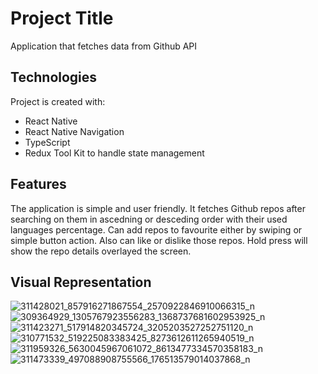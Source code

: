 # Project Title

Application that fetches data from Github API

## Technologies

Project is created with:

- React Native
- React Native Navigation
- TypeScript
- Redux Tool Kit to handle state management

## Features

The application is simple and user friendly. It fetches Github repos after searching on them in ascedning or desceding order with their used languages percentage. Can add repos to favourite either by swiping or simple button action. Also can like or dislike those repos. Hold press will show the repo details overlayed the screen.

## Visual Representation

![311428021_857916271867554_2570922846910066315_n](https://user-images.githubusercontent.com/93868173/196001824-8dc59ffc-3a81-4691-b605-7548d44b3cb6.jpg)
![309364929_1305767923556283_1368737681602953925_n](https://user-images.githubusercontent.com/93868173/196001713-d73dc9bc-f256-49eb-b52d-e2dd42589c6a.jpg)
![311423271_517914820345724_3205203527252751120_n](https://user-images.githubusercontent.com/93868173/196001742-b3bbf0a5-3376-4a9b-a23c-b200fe52af6e.jpg)
![310771532_519225083383425_8273612611265940519_n](https://user-images.githubusercontent.com/93868173/196001746-9b990caf-6686-450e-a79a-9f27b8394d12.jpg)
![311959326_5630045967061072_8613477334570358183_n](https://user-images.githubusercontent.com/93868173/196001758-ac86be01-75b6-4606-b620-963113c6f9a4.jpg)
![311473339_497088908755566_176513579014037868_n](https://user-images.githubusercontent.com/93868173/196001776-569bc01c-b608-43ea-96f0-d35481e34861.jpg)
